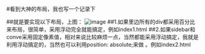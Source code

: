 #看到大神的布局，我也写一个记录下

##就是要实现以下布局，上图：
![image](https://github.com/ty19105/layout/blob/master/result.png)
##1.如果里边所有的div都采用百分比来布局，很简单，采用浮动完全就能搞定，例如index1.html
##2.如果sidebar和conve采用固定像素值，相对来说比较麻烦一点，当然都能采用浮动搞定，我就是利用浮动搞定的，当然也可以利用position: absolute;来做  。例如index2.html
